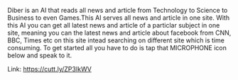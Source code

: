 Diber is an AI that reads all news and article from Technology to Science to Business to even Games.This AI serves all news and article in one site. With this AI you can get all latest news and article of a particlar subject in one site, meaning you can the latest news and article about facebook from CNN, BBC, Times etc on this site intead searching on different site which is time consuming. To get started all you have to do is tap that MICROPHONE icon below and speak to it.

Link: https://cutt.ly/ZP3IkWV
